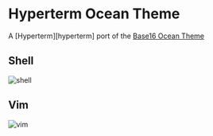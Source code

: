 # Hyperterm Ocean Theme

A [Hyperterm][hyperterm] port of the [Base16 Ocean Theme][base16]

## Shell

![shell](https://cloud.githubusercontent.com/assets/111631/18025354/482d49a2-6bdc-11e6-8327-8cf70916c336.png)

## Vim

![vim](https://cloud.githubusercontent.com/assets/111631/18025348/28f9c54c-6bdc-11e6-9d35-a377d22d2b25.png)

[hperterm]: https://hyperterm.org 
[base16]: https://github.com/chriskempson/base16-vim/blob/master/colors/base16-ocean.vim

